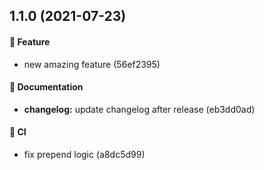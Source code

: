 ## 1.1.0 (2021-07-23)

#### 🎁 Feature

* new amazing feature (56ef2395)

#### 📄 Documentation

* **changelog:** update changelog after release (eb3dd0ad)

#### 🔁 CI

* fix prepend logic (a8dc5d99)

